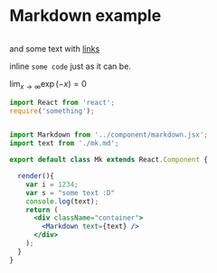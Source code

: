 # Markdown example

<Math>y = ln(x^2 - 1) / (x + 1)^2</Math>

and some text with [links](http://www.syndesi.de)

inline `some code` just as it can be.

$\lim_{x \to \infty} \exp(-x) = 0$


```jsx
import React from 'react';
require('something');


import Markdown from '../component/markdown.jsx';
import text from './mk.md';

export default class Mk extends React.Component {

  render(){
    var i = 1234;
    var s = "some text :D"
    console.log(text);
    return (
      <div className="container">
        <Markdown text={text} />
      </div>
    );
  }
}
```